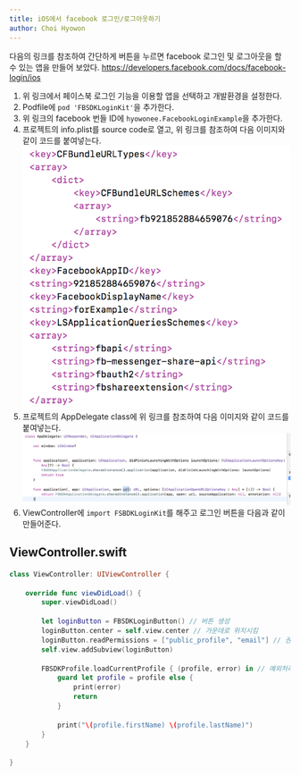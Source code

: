 ```yaml
---
title: iOS에서 facebook 로그인/로그아웃하기
author: Choi Hyowon
---
```

다음의 링크를 참조하여 간단하게 버튼을 누르면 facebook 로그인 및 로그아웃을 할 수 있는 앱을 만들어 보았다.
https://developers.facebook.com/docs/facebook-login/ios

1. 위 링크에서 페이스북 로그인 기능을 이용할 앱을 선택하고 개발환경을 설정한다.
2. Podfile에 `pod 'FBSDKLoginKit'`을 추가한다.
3. 위 링크의 facebook 번들 ID에 `hyowonee.FacebookLoginExample`을 추가한다.
4. 프로젝트의 info.plist를 source code로 열고, 위 링크를 참조하여 다음 이미지와 같이 코드를 붙여넣는다.
![Image](/images/facebookLogin_info_plist.png)
5. 프로젝트의 AppDelegate class에 위 링크를 참조하여 다음 이미지와 같이 코드를 붙여넣는다.
![Image](/images/facebookLogin_AppDelegate.png)
6. ViewController에 `import FSBDKLoginKit`를 해주고 로그인 버튼을 다음과 같이 만들어준다.

## ViewController.swift
```swift
class ViewController: UIViewController {
    
    override func viewDidLoad() {
        super.viewDidLoad()
        
        let loginButton = FBSDKLoginButton() // 버튼 생성
        loginButton.center = self.view.center // 가운데로 위치시킴
        loginButton.readPermissions = ["public_profile", "email"] // 권한 요청
        self.view.addSubview(loginButton)
        
        FBSDKProfile.loadCurrentProfile { (profile, error) in // 예외처리
            guard let profile = profile else {
                print(error)
                return
            }
            
            print("\(profile.firstName) \(profile.lastName)")
        }
    }

}
```